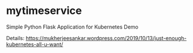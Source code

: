 # mytimeservice
Simple Python Flask Application for Kubernetes Demo

Details: https://mukherjeesankar.wordpress.com/2019/10/13/just-enough-kubernetes-all-u-want/
